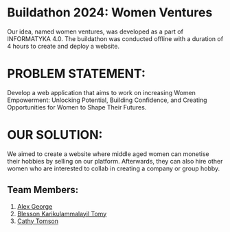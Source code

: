 
# Buildathon 2024: Women Ventures

Our idea, named women ventures, was developed as a part of INFORMATYKA 4.0. The buildathon was conducted offline with a duration of 4 hours to create and deploy a website.

# PROBLEM STATEMENT:
Develop a web application that aims to work on increasing Women Empowerment: Unlocking Potential, Building Confidence, and Creating Opportunities for Women to Shape Their Futures.

# OUR SOLUTION:
We aimed to create a website where middle aged women can monetise their hobbies by selling on our platform. Afterwards, they can also hire other women who are interested to collab in creating a company or group hobby.


## Team Members:
1. [Alex George](https://github.com/blesson-tomy)
2. [Blesson Karikulammalayil Tomy](https://github.com/blesson-tomy)
3. [Cathy Tomson](https://github.com/blesson-tomy)

